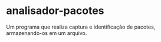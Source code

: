 # analisador-pacotes
Um programa que realiza captura e identificação de pacotes, armazenando-os em um arquivo.

